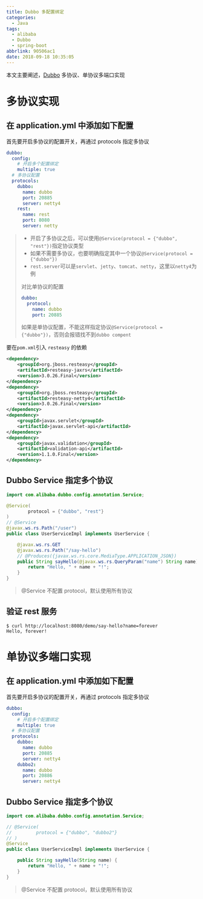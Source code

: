```yaml
---
title: Dubbo 多配置绑定
categories:
  - Java
tags:
  - alibaba
  - Dubbo
  - spring-boot
abbrlink: 90506ac1
date: 2018-09-18 10:35:05
---
```






本文主要阐述，[Dubbo](http://dubbo.apache.org/zh-cn/) 多协议、单协议多端口实现



<!-- more --> 



# 多协议实现

## 在 application.yml 中添加如下配置

首先要开启多协议的配置开关，再通过 protocols 指定多协议

```yaml
dubbo:
  config:
  	# 开启多个配置绑定
    multiple: true
  # 多协议配置
  protocols:
    dubbo:
      name: dubbo
      port: 20885
      server: netty4
    rest:
      name: rest
      port: 8080
      server: netty
```

> - 开启了多协议之后，可以使用`@Service(protocol = {"dubbo", "rest"})`指定协议类型
> - 如果不需要多协议，也要明确指定其中一个协议`@Service(protocol = {"dubbo"})`
> - `rest.server`可以是`servlet`、`jetty`、`tomcat`、`netty`，这里以`netty4`为例
>
>
>
> 对比单协议的配置
>
> ```yaml
> dubbo:
>   protocol:
>     name: dubbo
>     port: 20885
> ```
>
> 如果是单协议配置，不能这样指定协议`@Service(protocol = {"dubbo"})`，否则会报错找不到`dubbo compent`



要在`pom.xml`引入 `resteasy` 的依赖

```xml
<dependency>
    <groupId>org.jboss.resteasy</groupId>
    <artifactId>resteasy-jaxrs</artifactId>
    <version>3.0.26.Final</version>
</dependency>
<dependency>
    <groupId>org.jboss.resteasy</groupId>
    <artifactId>resteasy-netty4</artifactId>
    <version>3.0.26.Final</version>
</dependency>
<dependency>
    <groupId>javax.servlet</groupId>
    <artifactId>javax.servlet-api</artifactId>
</dependency>
<dependency>
    <groupId>javax.validation</groupId>
    <artifactId>validation-api</artifactId>
    <version>1.1.0.Final</version>
</dependency>
```



## Dubbo Service 指定多个协议

```java
import com.alibaba.dubbo.config.annotation.Service;

@Service(
        protocol = {"dubbo", "rest"}
)
// @Service
@javax.ws.rs.Path("/user")
public class UserServiceImpl implements UserService {

    @javax.ws.rs.GET
    @javax.ws.rs.Path("/say-hello")
    // @Produces({javax.ws.rs.core.MediaType.APPLICATION_JSON})
    public String sayHello(@javax.ws.rs.QueryParam("name") String name) {
        return "Hello, " + name + "!";
    }
}
```

> @Service 不配置 protocol，默认使用所有协议





## 验证 rest 服务

```shell
$ curl http://localhost:8080/demo/say-hello?name=forever
Hello, forever!
```





# 单协议多端口实现

## 在 application.yml 中添加如下配置

首先要开启多协议的配置开关，再通过 protocols 指定多协议

```yaml
dubbo:
  config:
  	# 开启多个配置绑定
    multiple: true
  # 多协议配置
  protocols:
    dubbo:
      name: dubbo
      port: 20885
      server: netty4
    dubbo2:
      name: dubbo
      port: 20886
      server: netty4
```



## Dubbo Service 指定多个协议

```java
import com.alibaba.dubbo.config.annotation.Service;

// @Service(
//         protocol = {"dubbo", "dubbo2"}
// )
@Service
public class UserServiceImpl implements UserService {

    public String sayHello(String name) {
        return "Hello, " + name + "!";
    }
}
```

> @Service 不配置 protocol，默认使用所有协议